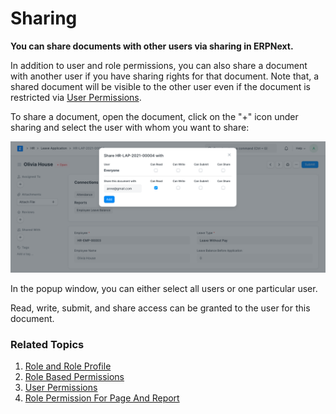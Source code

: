
# Sharing


**You can share documents with other users via sharing in ERPNext.**


In addition to user and role permissions, you can also share a document with another user if you have sharing rights for that document. Note that, a shared document will be visible to the other user even if the document is restricted via [User Permissions](/docs/en/setting-up/users-and-permissions/user-permissions).


To share a document, open the document, click on the "+" icon under sharing and select the user with whom you want to share:


![](/files/share.png)


In the popup window, you can either select all users or one particular user.


Read, write, submit, and share access can be granted to the user for this document.


### Related Topics


1. [Role and Role Profile](/docs/en/setting-up/users-and-permissions/role-and-role-profile)
2. [Role Based Permissions](/docs/en/setting-up/users-and-permissions/role-based-permissions)
3. [User Permissions](/docs/en/setting-up/users-and-permissions/user-permissions)
4. [Role Permission For Page And Report](/docs/en/setting-up/users-and-permissions/role-permission-for-page-and-report)


